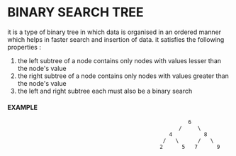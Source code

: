     
# BINARY SEARCH TREE
     
it is a type of binary tree in which data is organised in an ordered manner which helps in faster
search and insertion of data. it satisfies the following properties :
1) the left subtree of a node contains only nodes with values lesser than the node's value
2) the right subtree of a node contains only nodes with values greater than the node's value
3) the left and right subtree each must also be a binary search
     
#### EXAMPLE
     
                                                             6
                                                          /     \
                                                       4          8
                                                     /   \      /   \
                                                    2      5   7      9
      
